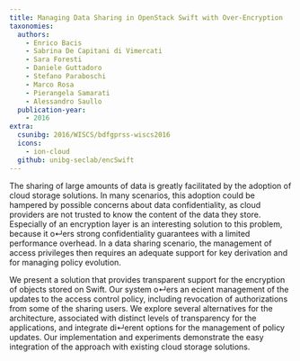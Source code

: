 ```yaml
---
title: Managing Data Sharing in OpenStack Swift with Over-Encryption
taxonomies:
  authors:
    - Enrico Bacis
    - Sabrina De Capitani di Vimercati
    - Sara Foresti
    - Daniele Guttadoro
    - Stefano Paraboschi
    - Marco Rosa
    - Pierangela Samarati
    - Alessandro Saullo
  publication-year:
    - 2016
extra:
  csunibg: 2016/WISCS/bdfgprss-wiscs2016
  icons:
    - ion-cloud
  github: unibg-seclab/encSwift
---
```


The sharing of large amounts of data is greatly facilitated
by the adoption of cloud storage solutions. In many scenarios,
this adoption could be hampered by possible concerns
about data confidentiality, as cloud providers are not
trusted to know the content of the data they store. Especially
of an encryption layer is an interesting solution to this problem,
because it o↵ers strong confidentiality guarantees with
a limited performance overhead. In a data sharing scenario,
the management of access privileges then requires an adequate
support for key derivation and for managing policy
evolution.

We present a solution that provides transparent support
for the encryption of objects stored on Swift. Our system
o↵ers an ecient management of the updates to the access
control policy, including revocation of authorizations from
some of the sharing users. We explore several alternatives
for the architecture, associated with distinct levels of transparency
for the applications, and integrate di↵erent options
for the management of policy updates. Our implementation
and experiments demonstrate the easy integration of
the approach with existing cloud storage solutions.

